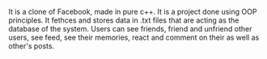 It is a clone of Facebook, made in pure c++. It is a project done using OOP principles. It fethces and stores data in .txt files that are acting as the database of the system. Users can see friends, friend and unfriend other users, see feed, see their memories, react and comment on their as well as other's posts.
